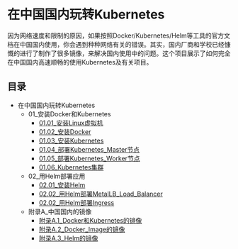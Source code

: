 # 在中国国内玩转Kubernetes

因为网络速度和限制的原因，如果按照Docker/Kubernetes/Helm等工具的官方文档在中国国内使用，你会遇到种种网络有关的错误。其实，国内厂商和学校已经慷慨的进行了制作了很多镜像，来解决国内使用中的问题。这个项目展示了如何完全在中国国内高速顺畅的使用Kubernetes及有关项目。

## 目录

- 在中国国内玩转Kubernetes
  - 01_安装Docker和Kubernetes
    - [01.01_安装Linux虚拟机](01_安装Docker和Kubernetes/01.01_安装Linux虚拟机.md)
    - [01.02_安装Docker](01_安装Docker和Kubernetes/01.02_安装Docker.md)
    - [01.03_安装Kubernetes](01_安装Docker和Kubernetes/01.03_安装Kubernetes.md)
    - [01.04_部署Kubernetes_Master节点](01_安装Docker和Kubernetes/01.04_部署Kubernetes_Master节点.md)
    - [01.05_部署Kubernetes_Worker节点](01_安装Docker和Kubernetes/01.05_部署Kubernetes_Worker节点.md)
    - [01.06_Kubernetes集群](01_安装Docker和Kubernetes/01.06_Kubernetes集群.md)
  - 02_用Helm部署应用
    - [02.01_安装Helm](02_用Helm部署应用/02.01_安装Helm.md)
    - [02.02_用Helm部署MetalLB_Load_Balancer](02_用Helm部署应用/02.02_用Helm部署MetalLB_Load_Balancer.md)
    - [02.02_用Helm部署Ingress](02_用Helm部署应用/02.02_用Helm部署Ingress.md)
  - 附录A_中国国内的镜像
    - [附录A.1_Docker和Kubernetes的镜像](附录A_中国国内的镜像/附录A.1_Docker和Kubernetes的镜像.md)
    - [附录A.2_Docker_Image的镜像](附录A_中国国内的镜像/附录A.2_Docker_Image的镜像.md)
    - [附录A.3_Helm的镜像](附录A_中国国内的镜像/附录A.3_Helm的镜像.md)
